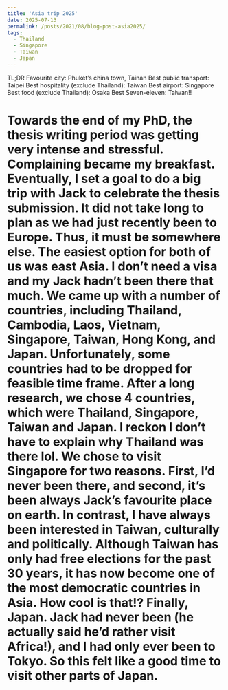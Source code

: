 ```yaml
---
title: 'Asia trip 2025'
date: 2025-07-13
permalink: /posts/2021/08/blog-post-asia2025/
tags:
  - Thailand
  - Singapore
  - Taiwan
  - Japan
---
```


TL;DR
Favourite city: Phuket’s china town, Tainan
Best public transport: Taipei
Best hospitality (exclude Thailand): Taiwan
Best airport: Singapore
Best food (exclude Thailand): Osaka
Best Seven-eleven: Taiwan!!

Towards the end of my PhD, the thesis writing period was getting very intense and stressful. Complaining became my breakfast. Eventually, I set a goal to do a big trip with Jack to celebrate the thesis submission. It did not take long to plan as we had just recently been to Europe. 
Thus, it must be somewhere else. The easiest option for both of us was east Asia. I don’t need a visa and my Jack hadn’t been there that much. We came up with a number of countries, including Thailand, Cambodia, Laos, Vietnam, Singapore, Taiwan, Hong Kong, and Japan. 
Unfortunately, some countries had to be dropped for feasible time frame. After a long research, we chose 4 countries, which were Thailand, Singapore, Taiwan and Japan. I reckon I don’t have to explain why Thailand was there lol. We chose to visit Singapore for two reasons. 
First, I’d never been there, and second, it’s been always Jack’s favourite place on earth. In contrast, I have always been interested in Taiwan, culturally and politically. Although Taiwan has only had free elections for the past 30 years, it has now become one of the most democratic countries in Asia. 
How cool is that!? Finally, Japan. Jack had never been (he actually said he’d rather visit Africa!), and I had only ever been to Tokyo. So this felt like a good time to visit other parts of Japan.
======
